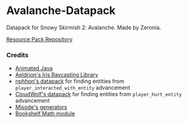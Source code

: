 # Avalanche-Datapack
Datapack for Snowy Skirmish 2: Avalanche. Made by Zeronia.

[Resource Pack Repository](https://github.com/ZeroniaServer/Avalanche-Resourcepack)

### Credits
- [Animated Java](https://animated-java.dev/)
- [Aeldrion's Iris Raycasting Library](https://github.com/Aeldrion/iris)
- [nphhpn's datapack](https://cdn.discordapp.com/attachments/157097006500806656/809831905087586314/uwu.zip) for finding entities from `player_interacted_with_entity` advancement
- [CloudWolf's datapack](https://www.youtube.com/watch?v=YZfCBBvOMN4) for finding entities from `player_hurt_entity` advancement
- [Misode's generators](https://misode.github.io/)
- [Bookshelf Math module](https://bookshelf.docs.gunivers.net/en/latest/modules/math.html)